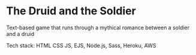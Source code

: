 # The Druid and the Soldier
Text-based game that runs through a mythical romance between a soldier and a druid

Tech stack: HTML CSS JS, EJS, Node.js, Sass, Heroku, AWS
